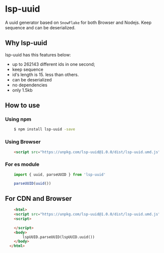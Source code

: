 # lsp-uuid
A uuid generator based on `SnowFlake` for both Browser and Nodejs. Keep sequence and can be deserialized.

## Why lsp-uuid
lsp-uuid has this features below:
- up to 262143 different ids in one second;
- keep sequence
- id‘s length is 15. less than others.
- can be deserialized
- no dependencies
- only 1.5kb

## How to use

### Using npm
```sh
    $ npm install lsp-uuid -save
```

### Using Browser
```html
    <script src="https://unpkg.com/lsp-uuid@1.0.0/dist/lsp-uuid.umd.js"></script>
```

### For es module
```js
    import { uuid, parseUUID } from 'lsp-uuid'

    parseUUID(uuid())
```

## For CDN and Browser
```html
    <html>
    <script src="https://unpkg.com/lsp-uuid@1.0.0/dist/lsp-uuid.umd.js"></script>
    <script>
      
    </script>
    <body>
        lspUUID.parseUUID(lspUUID.uuid())
    </body>
  </html>
```
